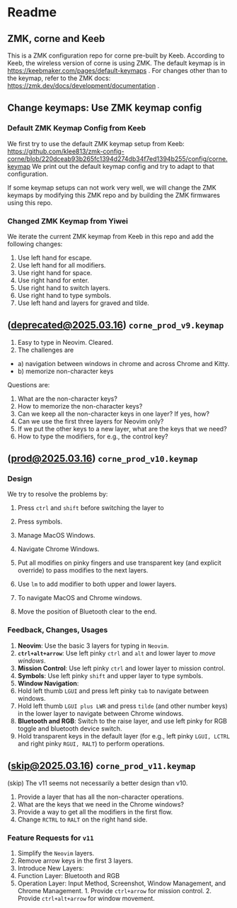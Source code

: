 # Readme

## ZMK, corne and Keeb
This is a ZMK configuration repo for corne pre-built by Keeb.
According to Keeb, the wireless version of corne is using ZMK.
The default keymap is in https://keebmaker.com/pages/default-keymaps .
For changes other than to the keymap, refer to the ZMK docs:
https://zmk.dev/docs/development/documentation .

<!-- START doctoc -->
<!-- END doctoc -->

## Change keymaps: Use ZMK keymap config

### Default ZMK Keymap Config from Keeb
We first try to use the default ZMK keymap setup from Keeb:
https://github.com/klee813/zmk-config-corne/blob/220dceab93b265fc1394d274db34f7ed1394b255/config/corne.keymap
We print out the default keymap config and try to adapt to that configuration.

If some keymap setups can not work very well,
we will change the ZMK keymaps by modifying this ZMK repo and
by building the ZMK firmwares using this repo.

### Changed ZMK Keymap from Yiwei
We iterate the current ZMK keymap from Keeb in this repo and add the following changes:
1. Use left hand for escape.
2. Use left hand for all modifiers.
3. Use right hand for space.
4. Use right hand for enter.
5. Use right hand to switch layers.
6. Use right hand to type symbols.
7. Use left hand and layers for graved and tilde.

## (deprecated@2025.03.16) `corne_prod_v9.keymap`

1. Easy to type in Neovim. Cleared.
2. The challenges are
- a) navigation between windows in chrome and across Chrome and Kitty.
- b) memorize non-character keys

Questions are:
1. What are the non-character keys?
2. How to memorize the non-character keys?
3. Can we keep all the non-character keys in one layer? If yes, how?
4. Can we use the first three layers for Neovim only?
5. If we put the other keys to a new layer, what are the keys that we need?
6. How to type the modifiers, for e.g., the control key?

## (prod@2025.03.16) `corne_prod_v10.keymap`

### Design

We try to resolve the problems by:
1. Press `ctrl` and `shift` before switching the layer to
  2. Press symbols.
  3. Manage MacOS Windows.
  4. Navigate Chrome Windows.

2. Put all modifies on pinky fingers and use transparent key (and explicit override) to pass modifies to the next layers.
  1. Use `lm` to add modifier to both upper and lower layers.
  2. To navigate MacOS and Chrome windows.

3. Move the position of Bluetooth clear to the end.

### Feedback, Changes, Usages

1. **Neovim**: Use the basic 3 layers for typing in `Neovim`.
2. **`ctrl+alt+arrow`**: Use left pinky `ctrl` and `alt` and lower layer to *move windows*.
3. **Mission Control**: Use left pinky `ctrl` and lower layer to mission control.
4. **Symbols**: Use left pinky `shift` and upper layer to type symbols.
5. **Window Navigation**:
  1. Hold left thumb `LGUI` and press left pinky `tab` to navigate between windows.
  2. Hold left thumb `LGUI plus LWR` and press `tilde` (and other number keys) in the lower layer to navigate between Chrome windows.
6. **Bluetooth and RGB**: Switch to the raise layer, and use left pinky for RGB toggle and bluetooth device switch.
7. Hold transparent keys in the default layer (for e.g., left pinky `LGUI, LCTRL` and right pinky `RGUI, RALT`) to perform operations.

## (skip@2025.03.16) `corne_prod_v11.keymap`

(skip) The v11 seems not necessarily a better design than v10.

1. Provide a layer that has all the non-character operations.
  1. What are the keys that we need in the Chrome windows?
2. Provide a way to get all the modifiers in the first flow.
  1. Change `RCTRL` to `RALT` on the right hand side.

### Feature Requests for `v11`

1. Simplify the `Neovim` layers.
  1. Remove arrow keys in the first 3 layers.
2. Introduce New Layers:
  1. Function Layer: Bluetooth and RGB
  2. Operation Layer: Input Method, Screenshot, Window Management, and Chrome Management.
    1. Provide `ctrl+arrow` for mission control.
    2. Provide `ctrl+alt+arrow` for window movement.
